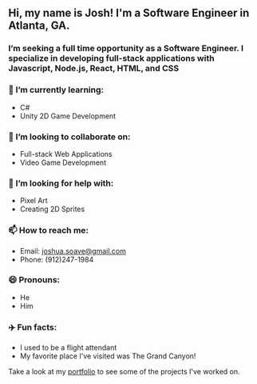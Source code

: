 

## Hi, my name is Josh! I'm a Software Engineer in Atlanta, GA.

### I’m seeking a full time opportunity as a Software Engineer. I specialize in developing full-stack applications with Javascript, Node.js, React, HTML, and CSS
### 🌱 I’m currently learning:
- C# 
- Unity 2D Game Development 
### 👯 I’m looking to collaborate on:
- Full-stack Web Applications 
- Video Game Development
### 🤔 I’m looking for help with: 
- Pixel Art 
- Creating 2D Sprites
### 📫 How to reach me: 
- Email: joshua.soave@gmail.com
- Phone: (912)247-1984
### 😄 Pronouns: 
 - He
 - Him
### :airplane: Fun facts: 
 - I used to be a flight attendant 
 - My favorite place I've visited was The Grand Canyon! 


Take a look at my [portfolio](https://joshsoave.com/) to see some of the projects I've worked on.

